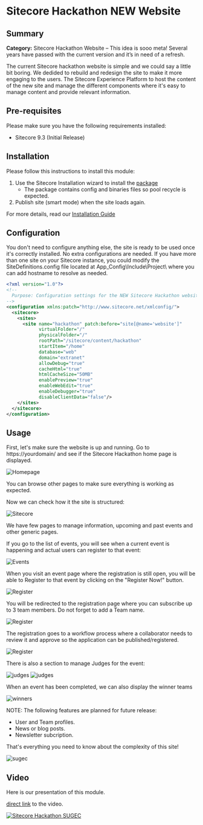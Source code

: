 # Sitecore Hackathon NEW Website

## Summary

**Category:** Sitecore Hackathon Website – This idea is sooo meta! Several years have passed with the current version and it’s in need of a refresh.

The current Sitecore hackathon website is simple and we could say a little bit boring. We dedided to rebuild and redesign the site to make it more engaging to the users. The Sitecore Experience Platform to host the content of the new site and manage the different components where it's easy to manage content and provide relevant information. 

## Pre-requisites

Please make sure you have the following requirements installed:

- Sitecore 9.3 (Initial Release)

## Installation

Please follow this instructions to install this module:

1. Use the Sitecore Installation wizard to install the [package](Resources/Hackathon2020-SUGEC-1.0.zip)
   - The package contains config and binaries files so pool recycle is expected. 
2. Publish site (smart mode) when the site loads again.

For more details, read our [Installation Guide](Installation_Guide.md)

## Configuration

You don't need to configure anything else, the site is ready to be used once it's correctly installed.
No extra configurations are needed.
If you have more than one site on your Sitecore instance, you could modify the SiteDefinitions.config file located at App_Config\Include\Project\ where you can add hostname to resolve as needed. 

```xml
<?xml version="1.0"?>
<!--
  Purpose: Configuration settings for the NEW Sitecore Hackathon website
-->
<configuration xmlns:patch="http://www.sitecore.net/xmlconfig/">
  <sitecore>
    <sites>
      <site name="hackathon" patch:before="site[@name='website']"
            virtualFolder="/"
            physicalFolder="/"
            rootPath="/sitecore/content/hackathon"
            startItem="/home"
            database="web"
            domain="extranet"
            allowDebug="true"
            cacheHtml="true"
            htmlCacheSize="50MB"
            enablePreview="true"
            enableWebEdit="true"
            enableDebugger="true"
            disableClientData="false"/>
    </sites>
  </sitecore>
</configuration>
```

## Usage

First, let's make sure the website is up and running. Go to https://yourdomain/ and see if the Sitecore Hackathon home page is displayed.

![Homepage](images/image1.png?raw=true "Homepage")

You can browse other pages to make sure everything is working as expected. 

Now we can check how it the site is structured:

![Sitecore](images/image2.png?raw=true "Sitecore")

We have few pages to manage information, upcoming and past events and other generic pages. 

If you go to the list of events, you will see when a current event is happening and actual users can register to that event:

![Events](images/image3.png?raw=true "Events")

When you visit an event page where the registration is still open, you will be able to Register to that event by clicking on the "Register Now!" button.

![Register](images/image4.png?raw=true "Register")

 You will be redirected to the registration page where you can subscribe up to 3 team members. Do not forget to add a Team name.
 
![Register](images/image5.png?raw=true "Register")

The registration goes to a workflow process where a collaborator needs to review it and approve so the application can be published/registered.

![Register](images/image7.png?raw=true "Register")
   

There is also a section to manage Judges for the event:

![judges](images/image8.png?raw=true "Judges")
![judges](images/image9.png?raw=true "Judges")

When an event has been completed, we can also display the winner teams

![winners](images/image10.png?raw=true "winners")

NOTE: The following features are planned for future release:

- User and Team profiles.
- News or blog posts. 
- Newsletter subcription. 


That's everything you need to know about the complexity of this site!

![sugec](images/image11.png?raw=true "sugec")



## Video

Here is our presentation of this module. 

[direct link](resources/Sitecore%20Hackathon%202019.mp4) to the video. 

[![Sitecore Hackathon SUGEC](https://img.youtube.com/vi/sffI8ac8hPU/0.jpg)](https://youtu.be/1qN9hxwi5WE)
